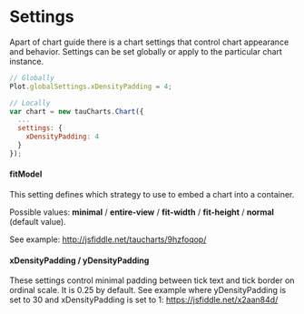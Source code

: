 # Settings

Apart of chart guide there is a chart settings that control chart appearance and behavior. Settings can be set globally or apply to the particular chart instance.

```javascript
// Globally
Plot.globalSettings.xDensityPadding = 4;

// Locally
var chart = new tauCharts.Chart({
  ...
  settings: {
    xDensityPadding: 4
  }
});
```

#### fitModel

This setting defines which strategy to use to embed a chart into a container.

Possible values: **minimal** / **entire-view** / **fit-width** / **fit-height** / **normal** (default value).

See example:
http://jsfiddle.net/taucharts/9hzfoqop/

#### xDensityPadding / yDensityPadding

These settings control minimal padding between tick text and tick border on ordinal scale.
It is 0.25 by default.
See example where yDensityPadding is set to 30 and xDensityPadding is set to 1:
https://jsfiddle.net/x2aan84d/